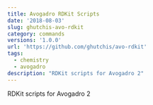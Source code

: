 ```yaml
---
title: Avogadro RDKit Scripts
date: '2018-08-03'
slug: ghutchis-avo-rdkit
category: commands
versions: '1.0.0'
url: 'https://github.com/ghutchis/avo-rdkit'
tags:
  - chemistry
  - avogadro
description: "RDKit scripts for Avogadro 2"
---
```

RDKit scripts for Avogadro 2
